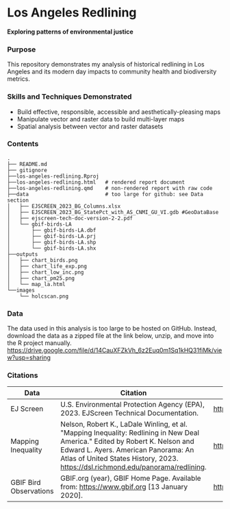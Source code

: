 # Los Angeles Redlining
**Exploring patterns of environmental justice**

### Purpose
This repository demonstrates my analysis of historical redlining in Los Angeles and its modern day impacts to community health and biodiversity metrics.

### Skills and Techniques Demonstrated
- Build effective, responsible, accessible and aesthetically-pleasing maps
- Manipulate vector and raster data to build multi-layer maps
- Spatial analysis between vector and raster datasets


### Contents
```
.
├── README.md
├── gitignore
├──los-angeles-redlining.Rproj
├──los-angeles-redlining.html   # rendered report document
├──los-angeles-redlining.qmd    # non-rendered report with raw code
├──data                         # too large for github: see Data section
│   ├── EJSCREEN_2023_BG_Columns.xlsx
│   ├── EJSCREEN_2023_BG_StatePct_with_AS_CNMI_GU_VI.gdb #GeoDataBase
│   ├── ejscreen-tech-doc-version-2-2.pdf
│   └── gbif-birds-LA
│       ├── gbif-birds-LA.dbf
│       ├── gbif-birds-LA.prj
│       ├── gbif-birds-LA.shp
│       └── gbif-birds-LA.shx
├──outputs
│   ├── chart_birds.png
│   ├── chart_life_exp.png
│   ├── chart_low_inc.png
│   ├── chart_pm25.png
│   └── map_la.html
└──images
    └── holcscan.png
```
### Data
The data used in this analysis is too large to be hosted on GitHub. Instead, download the data as a zipped file at the link below, unzip, and move into the R project manually.
https://drive.google.com/file/d/14CauXFZkVh_6z2Euq0m1Sq1kHQ31fiMk/view?usp=sharing


### Citations
| Data | Citation | Link |
| -----| ----- | ------|
|EJ Screen |  U.S. Environmental Protection Agency (EPA), 2023. EJScreen Technical Documentation. |https://www.epa.gov/ejscreen |
| Mapping Inequality |Nelson, Robert K., LaDale Winling, et al. "Mapping Inequality: Redlining in New Deal America." Edited by Robert K. Nelson and Edward L. Ayers. American Panorama: An Atlas of United States History, 2023. https://dsl.richmond.edu/panorama/redlining.  | https://www.epa.gov/ejscreen|
| GBIF Bird Observations | GBIF.org (year), GBIF Home Page. Available from: https://www.gbif.org [13 January 2020]. | https://www.gbif.org/|